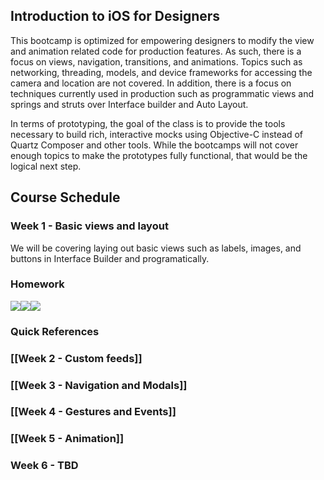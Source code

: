## Introduction to iOS for Designers

This bootcamp is optimized for empowering designers to modify the view and animation related code for production features. As such, there is a focus on views, navigation, transitions, and animations. Topics such as networking, threading, models, and device frameworks for accessing the camera and location are not covered. In addition, there is a focus on techniques currently used in production such as programmatic views and springs and struts over Interface builder and Auto Layout.

In terms of prototyping, the goal of the class is to provide the tools necessary to build rich, interactive mocks using Objective-C instead of Quartz Composer and other tools. While the bootcamps will not cover enough topics to make the prototypes fully functional, that would be the logical next step.

## Course Schedule

### Week 1 - Basic views and layout

We will be covering laying out basic views such as labels, images, and buttons in Interface Builder and programatically.

### Homework

<img src="http://i.imgur.com/YO5BHfwl.png" /><img src="http://i.imgur.com/YO5BHfwl.png" /><img src="http://i.imgur.com/YO5BHfwl.png" />

### Quick References

### [[Week 2 - Custom feeds]]

### [[Week 3 - Navigation and Modals]]

### [[Week 4 - Gestures and Events]]

### [[Week 5 - Animation]]

### Week 6 - TBD